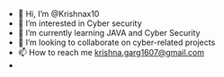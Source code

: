 - 👋 Hi, I’m @Krishnax10
- 👀 I’m interested in Cyber security
- 🌱 I’m currently learning JAVA and Cyber Security
- 💞️ I’m looking to collaborate on cyber-related projects
- 📫 How to reach me krishna.garg1607@gmail.com
-

<!---
Krishnax10/Krishnax10 is a ✨ special ✨ repository because its `README.md` (this file) appears on your GitHub profile.
You can click the Preview link to take a look at your changes.
--->
